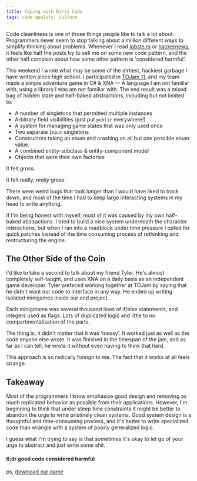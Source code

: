 ```yaml
---
title: Coping with Dirty Code
tags: code quality, culture
---
```


Code cleanliness is one of those things people like to talk a lot about. Programmers never seem to stop talking about a million different ways to simplify thinking about problems. Whenever I read [lobste.rs](https://www.lobste.rs) or [hackernews](https://news.ycombinator.com), it feels like half the posts try to sell me on some new code pattern, and the other half complain about how some other pattern is 'considered harmful'.



This weekend I wrote what may be some of the dirtiest, hackiest garbage I have written since high school. I participated in [TOJam 11](http://www.tojam.ca/), and my team made a simple adventure game in C# & XNA — A language I am not familiar with, using a library I was am not familiar with. The end result was a mixed bag of hidden state and half-baked abstractions, including but not limited to:

- A number of singletons that permitted multiple instances
- Arbitrary field visibilities (just put `public` everywhere!)
- A system for managing game states that was only used once
- Two separate `Input` singletons
- Constructors taking an enum and crashing on all but one possible enum value.
- A combined entity-subclass & entity-component model 
- Objects that were their own factories

It felt gross.

It felt really, _really_ gross.

There were weird bugs that took longer than I would have liked to track down, and most of the time I had to keep large interacting systems in my head to write anything.

If I'm being honest with myself, most of it was caused by my own half-baked abstractions. I tried to build a nice system underneath the character interactions, but when I ran into a roadblock under time pressure I opted for quick patches instead of the time consuming process of rethinking and restructuring the engine.



## The Other Side of the Coin

I'd like to take a second to talk about my friend Tyler. He's almost completely self-taught, and uses XNA on a daily basis as an independent game developer. Tyler prefaced working together at TOJam by saying that he didn't want our code to interface in any way. He ended up writing isolated minigames inside our end project.

Each minigmame was several thousand lines of if/else statements, and integers used as flags. Lots of duplicated logic and little to no compartmentalization of the parts.

The thing is, it didn't matter that it was 'messy'. It worked just as well as the code anyone else wrote. It was finished in the timespan of the jam, and as far as I can tell, he wrote it without even having to think that hard.

This approach is so radically foreign to me. The fact that it works at all feels strange.

## Takeaway

Most of the programmers I know emphasize good design and removing as much replicated behavior as possible from their applications. However, I'm beginning to think that under steep time constraints it might be better to abandon the urge to write pristinely clean systems. Good system design is a thoughtful and time-consuming process, and it's better to write specialized code than wrangle with a system of poorly generalized logic.

I guess what I'm trying to say is that sometimes it's okay to let go of your urge to abstract and just write some shit.

#### tl;dr good code considered harmful
ps, [download our game](https://github.com/Adjective-Object/tojam11/releases/tag/0.1)